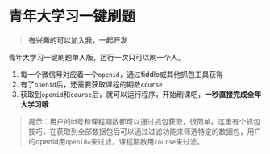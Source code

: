 # 青年大学习一键刷题

>**有兴趣的可以加入我，一起开发**

青年大学习一键刷题单人版，运行一次只可以刷一个人。

1. 每一个微信号对应着一个`openid`，通过fiddle或其他抓包工具获得
2. 有了`openid`后，还需要获取课程的期数`course`
3. 获取到`openid`和`course`后，就可以运行程序，开始刷课吧，**一秒直接完成全年大学习哦**

>提示：用户的id号和课程期数都可以通过抓包获取，很简单。这里有个抓包技巧，在获取到全部数据包后可以通过过滤功能来筛选特定的数据包，用户的openid用`openid=`来过滤，课程期数用`course`来过滤。
